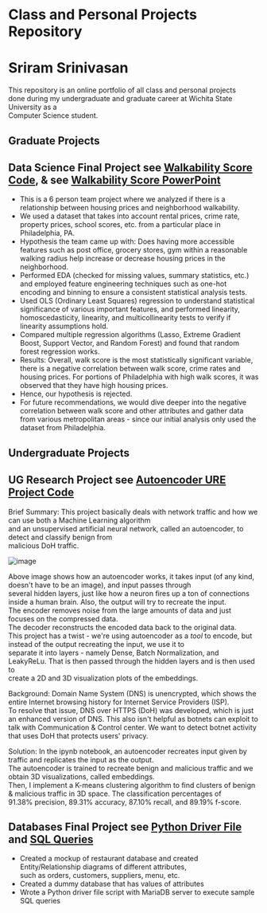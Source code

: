 # Class and Personal Projects Repository
# Sriram Srinivasan

This repository is an online portfolio of all class and personal projects <br>
done during my undergraduate and graduate career at Wichita State University as a <br>
Computer Science student.

## Graduate Projects
## Data Science Final Project see [Walkability Score Code](https://github.com/sriramprog/class-personal-projects/blob/main/Data%20Science%20Project%20Finalized%20Code.ipynb), & see [Walkability Score PowerPoint](https://github.com/sriramprog/class-personal-projects/blob/main/Data%20Science%20Group%20Presentation.pdf)
- This is a 6 person team project where we analyzed if there is a relationship between housing prices and neighborhood walkability.
- We used a dataset that takes into account rental prices, crime rate, property prices, school scores, etc. from a particular place in Philadelphia, PA.
- Hypothesis the team came up with: Does having more accessible features such as post office, grocery stores, gym within a reasonable walking radius help increase or decrease housing prices in the neighborhood.
- Performed EDA (checked for missing values, summary statistics, etc.) and employed feature engineering techniques such as one-hot encoding and binning to ensure a consistent statistical analysis tests.
- Used OLS (Ordinary Least Squares) regression to understand statistical significance of various important features, and performed linearity, homoscedasticity, linearity, and multicollinearity tests to verify if linearity assumptions hold.
- Compared multiple regression algorithms (Lasso, Extreme Gradient Boost, Support Vector, and Random Forest) and found that random forest regression works.
- Results: Overall, walk score is the most statistically significant variable, there is a negative correlation between walk score, crime rates and housing prices. For portions of Philadelphia with high walk scores, it was observed that they have high housing prices.
- Hence, our hypothesis is rejected.
- For future recommendations, we would dive deeper into the negative correlation between walk score and other attributes and gather data from various metropolitan areas - since our initial analysis only used the dataset from Philadelphia.

## Undergraduate Projects
## UG Research Project see [Autoencoder URE Project Code](https://github.com/sriramprog/class-personal-projects/blob/main/Autoencoder_Code_(Sriram's_data).ipynb)
Brief Summary: This project basically deals with network traffic and how we can use both a Machine Learning algorithm <br>
and an unsupervised artificial neural network, called an autoencoder, to detect and classify benign from <br>
malicious DoH traffic.

![image](https://user-images.githubusercontent.com/61813436/177605589-3493f4f2-54a9-49ed-90db-7b1855cf6039.png) <br>

Above image shows how an autoencoder works, it takes input (of any kind, doesn't have to be an image), and input passes through <br>
several hidden layers, just like how a neuron fires up a ton of connections inside a human brain. Also, the output will try to recreate the input. <br>
The encoder removes noise from the large amounts of data and just focuses on the compressed data. <br>
The decoder reconstructs the encoded data back to the original data. <br> 
This project has a twist - we're using autoencoder as a _tool_ to encode, but instead of the output recreating the input, we use it to <br>
separate it into layers - namely Dense, Batch Normalization, and LeakyReLu. That is then passed through the hidden layers and is then used to <br>
create a 2D and 3D visualization plots of the embeddings.

Background: Domain Name System (DNS) is unencrypted, which shows the entire Internet browsing history for Internet Service Providers (ISP). <br>
To resolve that issue, DNS over HTTPS (DoH) was developed, which is just an enhanced version of DNS. This also isn't helpful as botnets can exploit
to talk with Communication & Control center. We want to detect botnet activity that uses DoH that protects users' privacy.

Solution: In the ipynb notebook, an autoencoder recreates input given by traffic and replicates the input as the output. <br>
The autoencoder is trained to recreate benign and malicious traffic and we obtain 3D visualizations, called embeddings. <br>
Then, I implement a K-means clustering algorithm to find clusters of benign & malicious traffic in 3D space. The classification percentages of <br>
91.38% precision, 89.31% accuracy, 87.10% recall, and 89.19% f-score.

## Databases Final Project see [Python Driver File](https://github.com/sriramprog/class-personal-projects/blob/main/Python%20Driver%20File.py) and [SQL Queries](https://github.com/sriramprog/class-personal-projects/blob/main/SQL%20Queries%20-%20Final%20Project.sql)
- Created a mockup of restaurant database and created Entity/Relationship diagrams of different attributes, <br>
such as orders, customers, suppliers, menu, etc.
- Created a dummy database that has values of attributes <br>
- Wrote a Python driver file script with MariaDB server to execute sample SQL queries 

